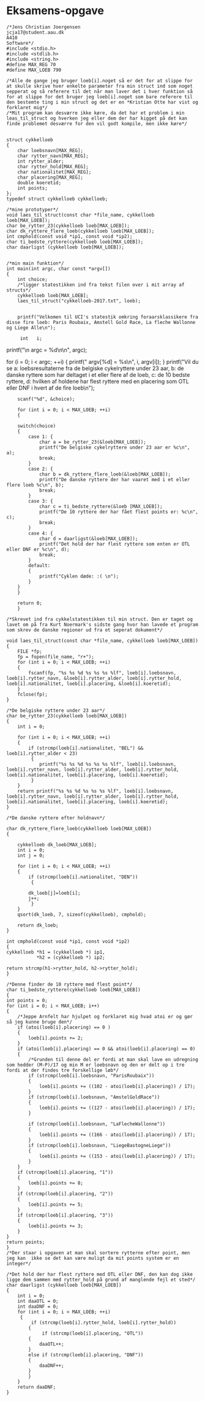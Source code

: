 # Eksamens-opgave

    /*Jens Christian Joergensen
    jcja17@student.aau.dk
    A410
    Software*/
    #include <stdio.h>
    #include <stdlib.h>
    #include <string.h>
    #define MAX_REG 70
    #define MAX_LOEB 790

    /*Alle de gange jeg bruger loeb[i].noget så er det for at slippe for at skulle skrive hver enkelte parameter fra min struct ind som noget sepperat og så referere til det når man laver det i hver funktion så for at slippe for det bruger jeg loeb[i].noget som bare referere til den bestemte ting i min struct og det er en *Kristian Otte har vist og forklaret mig*/
    /*Mit program kan desværre ikke køre, da det har et problem i min leas_til_struct og hverken jeg eller dem der har kigget på det kan finde problemet desværre for den vil godt kompile, men ikke køre*/

    
    struct cykkelloeb
    {
        char loebsnavn[MAX_REG];
        char rytter_navn[MAX_REG];
        int rytter_alder;
        char rytter_hold[MAX_REG];
        char nationalitet[MAX_REG];
        char placering[MAX_REG];
        double koeretid;
        int points;
    };
    typedef struct cykkelloeb cykkelloeb;

    /*mine prototyper*/
    void laes_til_struct(const char *file_name, cykkelloeb loeb[MAX_LOEB]);
    char be_rytter_23(cykkelloeb loeb[MAX_LOEB]);
    char dk_ryttere_flere_loeb(cykkelloeb loeb[MAX_LOEB]);
    int cmphold(const void *ip1, const void *ip2);
    char ti_bedste_ryttere(cykkelloeb loeb[MAX_LOEB]);
    char daarligst (cykkelloeb loeb[MAX_LOEB]);
    
    
    /*min main funktion*/
    int main(int argc, char const *argv[])
    {
        int choice;
        /*ligger statestikken ind fra tekst filen over i mit array af structs*/
        cykkelloeb loeb[MAX_LOEB];
        laes_til_struct("cykkelloeb-2017.txt", loeb);


        printf("Velkomen til UCI's statestik omkring foraarsklassikere fra disse fire loeb: Paris Roubaix, Amstell Gold Race, La fleche Wallonne og Liege Alle\n");

         int   i;

   printf("\n  argc = %d\n\n", argc);

   for (i = 0; i < argc; ++i)
    {
      printf("   argv[%d] = %s\n", i, argv[i]);
    }
        printf("Vil du se a: loebsresultaterne fra de belgiske cykelryttere under 23 aar, b: de danske ryttere som har deltaget i et eller flere af de loeb, c: de 10 bedste ryttere, d: hvilken af holdene har flest ryttere med en placering som OTL eller DNF i hvert af de fire loeb\n");

        scanf("%d", &choice);

        for (int i = 0; i < MAX_LOEB; ++i)
        {
            
        switch(choice)
        {
            case 1: {
                char a = be_rytter_23(&loeb[MAX_LOEB]);
                printf("De belgiske cykelryttere under 23 aar er %c\n", a);
                break;
            }
            case 2: {
                char b = dk_ryttere_flere_loeb(&loeb[MAX_LOEB]);
                printf("De danske ryttere der har vaaret med i et eller flere loeb %c\n", b);
                break;
            }
            case 3: {
                char c = ti_bedste_ryttere(&loeb [MAX_LOEB]);
                printf("De 10 ryttere der har fået flest points er: %c\n", c);
                break;
            }
            case 4: {
                char d = daarligst(&loeb[MAX_LOEB]);
                printf("Det hold der har flest ryttere som enten er OTL eller DNF er %c\n", d);
                break;
            }
            default:
            {
                printf("Cyklen døde: :( \n");
            }
        }
        }
        
        return 0;
        }

    /*Skrevet ind fra cykkelstatestikken til min struct. Den er taget og lavet om på fra Kurt Noermark's sidste gang hvor han lavede et program som skrev de danske regioner ud fra et seperat dokument*/

    void laes_til_struct(const char *file_name, cykkelloeb loeb[MAX_LOEB])
    {
        FILE *fp;
        fp = fopen(file_name, "r+");
        for (int i = 0; i < MAX_LOEB; ++i)
        {
            fscanf(fp, "%s %s %d %s %s %s %lf", loeb[i].loebsnavn, loeb[i].rytter_navn, &loeb[i].rytter_alder, loeb[i].rytter_hold, loeb[i].nationalitet, loeb[i].placering, &loeb[i].koeretid);
        }
        fclose(fp);
    }

    /*De belgiske ryttere under 23 aar*/
    char be_rytter_23(cykkelloeb loeb[MAX_LOEB])
    {
        int i = 0;

        for (int i = 0; i < MAX_LOEB; ++i)
        {
            if (strcmp(loeb[i].nationalitet, "BEL") && loeb[i].rytter_alder < 23)
             {
                printf("%s %s %d %s %s %s %lf", loeb[i].loebsnavn, loeb[i].rytter_navn, loeb[i].rytter_alder, loeb[i].rytter_hold, loeb[i].nationalitet, loeb[i].placering, loeb[i].koeretid);
             }
        }
        return printf("%s %s %d %s %s %s %lf", loeb[i].loebsnavn, loeb[i].rytter_navn, loeb[i].rytter_alder, loeb[i].rytter_hold, loeb[i].nationalitet, loeb[i].placering, loeb[i].koeretid);
    }

    /*De danske ryttere efter holdnavn*/

    char dk_ryttere_flere_loeb(cykkelloeb loeb[MAX_LOEB])
    {

        cykkelloeb dk_loeb[MAX_LOEB];
        int i = 0;
        int j = 0;

        for (int i = 0; i < MAX_LOEB; ++i)
        {
            if (strcmp(loeb[i].nationalitet, "DEN"))
             {

            dk_loeb[j]=loeb[i];
            j++;
             }
        }
        qsort(dk_loeb, 7, sizeof(cykkelloeb), cmphold);

        return dk_loeb;
    }

    int cmphold(const void *ip1, const void *ip2)
    {
    cykkelloeb *h1 = (cykkelloeb *) ip1,
               *h2 = (cykkelloeb *) ip2;

    return strcmp(h1->rytter_hold, h2->rytter_hold);
    }
    
    /*Denne finder de 10 ryttere med flest point*/
    char ti_bedste_ryttere(cykkelloeb loeb[MAX_LOEB])
    {
    int points = 0;
    for (int i = 0; i < MAX_LOEB; i++)
    {
        /*Jeppe Arnfelt har hjulpet og forklaret mig hvad atoi er og gør så jeg kunne bruge den*/
        if (atoi(loeb[i].placering) == 0 )
        {
            loeb[i].points += 2;
        }
        if (atoi(loeb[i].placering) == 0 && atoi(loeb[i].placering) == 0)
        {
            /*Grunden til denne del er fordi at man skal lave en udregning som hedder (M-P)/17 og min M er loebsnavn og den er delt op i tre fordi at der findes tre forskellige løb*/
            if (strcmp(loeb[i].loebsnavn, "ParisRoubaix"))
            {
                loeb[i].points += ((102 - atoi(loeb[i].placering)) / 17);
            }
            if (strcmp(loeb[i].loebsnavn, "AmstelGoldRace"))
            {
                loeb[i].points += ((127 - atoi(loeb[i].placering)) / 17);
            }

            if (strcmp(loeb[i].loebsnavn, "LaFlecheWallonne"))
            {
                loeb[i].points += ((166 - atoi(loeb[i].placering)) / 17);
            }
            if (strcmp(loeb[i].loebsnavn, "LiegeBastogneLiege"))
            {
                loeb[i].points += ((153 - atoi(loeb[i].placering)) / 17);
            }
        }
        if (strcmp(loeb[i].placering, "1"))
        {
            loeb[i].points += 8;
        }
        if (strcmp(loeb[i].placering, "2"))
        {
            loeb[i].points += 5;
        }
        if (strcmp(loeb[i].placering, "3"))
        {
            loeb[i].points += 3;
        }
    }
    return points;
    }
    /*Der staar i opgaven at man skal sortere rytterne efter point, men jeg kan  ikke se det kan være muligt da mit points system er en integer*/

    /*Det hold der har flest ryttere med OTL eller DNF, den kan dog ikke ligge dem sammen med rytter_hold på grund af manglende fejl et sted*/
    char daarligst (cykkelloeb loeb[MAX_LOEB])
    {
        int i = 0;
        int daaOTL = 0;
        int daaDNF = 0;
        for (int i = 0; i < MAX_LOEB; ++i)
         {
             if (strcmp(loeb[i].rytter_hold, loeb[i].rytter_hold))
            {
                 if (strcmp(loeb[i].placering, "OTL"))
            {
                daaOTL++;
            }
            else if (strcmp(loeb[i].placering, "DNF"))
            {
                daaDNF++;
            }
            }
        }
        return daaDNF;
    }
